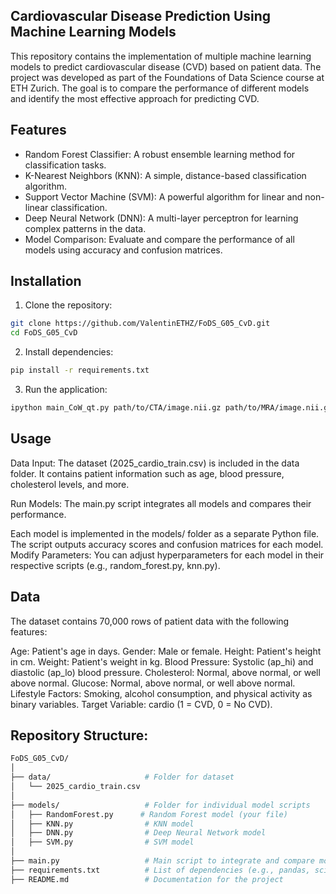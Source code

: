 ## Cardiovascular Disease Prediction Using Machine Learning Models
This repository contains the implementation of multiple machine learning models to predict cardiovascular disease (CVD) based on patient data. 
The project was developed as part of the Foundations of Data Science course at ETH Zurich. 
The goal is to compare the performance of different models and identify the most effective approach for predicting CVD.

## Features
- Random Forest Classifier: A robust ensemble learning method for classification tasks.
- K-Nearest Neighbors (KNN): A simple, distance-based classification algorithm.
- Support Vector Machine (SVM): A powerful algorithm for linear and non-linear classification.
- Deep Neural Network (DNN): A multi-layer perceptron for learning complex patterns in the data.
- Model Comparison: Evaluate and compare the performance of all models using accuracy and confusion matrices.

## Installation
1. Clone the repository:
```bash
git clone https://github.com/ValentinETHZ/FoDS_G05_CvD.git
cd FoDS_G05_CvD 
``` 
2. Install dependencies:
```bash
pip install -r requirements.txt  
```
3. Run the application:
```bash
ipython main_CoW_qt.py path/to/CTA/image.nii.gz path/to/MRA/image.nii.gz path/to/CTA/CoW/segmentation.nii.gz path/to/MRA/CoW/segmentation.nii.gz
```
## Usage
Data Input: The dataset (2025_cardio_train.csv) is included in the data folder. It contains patient information such as age, blood pressure, cholesterol levels, and more.

Run Models: The main.py script integrates all models and compares their performance.

Each model is implemented in the models/ folder as a separate Python file.
The script outputs accuracy scores and confusion matrices for each model.
Modify Parameters: You can adjust hyperparameters for each model in their respective scripts (e.g., random_forest.py, knn.py).

## Data
The dataset contains 70,000 rows of patient data with the following features:

Age: Patient's age in days.
Gender: Male or female.
Height: Patient's height in cm.
Weight: Patient's weight in kg.
Blood Pressure: Systolic (ap_hi) and diastolic (ap_lo) blood pressure.
Cholesterol: Normal, above normal, or well above normal.
Glucose: Normal, above normal, or well above normal.
Lifestyle Factors: Smoking, alcohol consumption, and physical activity as binary variables. 
Target Variable: cardio (1 = CVD, 0 = No CVD).


## Repository Structure: 
```bash
FoDS_G05_CvD/
│
├── data/                     # Folder for dataset
│   └── 2025_cardio_train.csv
│
├── models/                   # Folder for individual model scripts
│   ├── RandomForest.py      # Random Forest model (your file)
│   ├── KNN.py                # KNN model
│   ├── DNN.py                # Deep Neural Network model
│   ├── SVM.py                # SVM model
│
├── main.py                   # Main script to integrate and compare models
├── requirements.txt          # List of dependencies (e.g., pandas, scikit-learn, etc.)
├── README.md                 # Documentation for the project
```  
